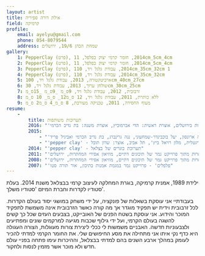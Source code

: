 ```yaml
---
layout: artist
title: אילת דורה ספיריה
field: קרמיקה
profile:
    email: ayelyu@gmail.com
    phone: 054-8079544
    address: שמחת הכהן 19/6, ירושלים
gallery:
    1: PepperClay (פרט), 2014, חומר קרמי יצוק בפלפל, 11cm_5cm_4cm
    2: PepperClay (פרט), 2014, חומר קרמי יצוק בפלפל, 11cm_5cm_4cm
    3: PepperClay (פרט), 2014, עבודת גלגל ויד, 110cm_35cm_32cm 1
    4: PepperClay (פרט), 2014, עבודת גלגל ויד, 110cm_35cm_32cm
    5: ארכיטקטורה, 2013, עבודת גלגל ויד, 100cm_40cm_27cm
    6: שולחן ערוך, 2013, עבודת גלגל ויד, 30cm_30cm_25cm
    7: זרבובית, 2012, עבודת גלגל ויד, 9ס_מ _9ס_מ _15ס_מ
    8: ללא כותרת, 2011, עבודת גלגל ויד, 12 ס_מ12_ ס_מ_ 10 ס_מ
    9: מעוף החסידה, 2011, טכניקה מעורבת, 8 ס_מ_4 ס_מ2 ס_מ
resume:
    - 
        title: תערוכות משותפות
        2016: "'עבודת נשים' - המרכז האמריקאי לתרבות בירושלים, אוצרת ראשית: הדי אברמוביץ, אוצרת משנה: בת נדיב הכרמי"
        2015:
            - "'דו חיים' - גלריית סטודיו משלך, אוצרות: יוליה ארונסון, יעל בוכבינדר-שמחעוני, נגה גרינברג, בת נדיב הכרמי ואביגיל פריד"
            - "'pepper clay' - החממה לאמנות דיגטלית, מלון רויאל ביץ', תל אביב, אוצר: שרון תובל"
        2014: "'pepper clay' - תערוכת בוגרים של בצלאל"
        2011: "'פלפלים' - עבודות נבחרות מתוך פרוייקט גמר של תיכונים דתיים, מוזיאון אסירי המחתרות, ירושלים"
        2008: "'פלפלים' - עבודות נבחרות מתוך פרוייקט גמר של תיכונים דתיים, מוזיאון אסירי המחתרות, ירושלים"
        2007: "'פלפלים' - פרוייקט גמר במגמת אמנות בתיכון, אור תורה סטו"
---
```


ילידת 1989, אמנית קרמיקה, בוגרת המחלקה לעיצוב קרמי בבצלאל משנת 2014. בעלת סטודיו לקדרות וחברת המיזם 'סטודיו משלך'.

בעבודתיי אני עוסקת בשאלות של פונקציה, על ידי משחק במושגי יסוד בעולם הקדרות.
לכל זרבובית וידית יש תפקיד מוגדר אך מה קורה כאשר הזרבובית אינה משמשת לתפקיד המוכר והידוע.
אני עוסקת בשטח הפנים של האובייקט, בצבעים העזים שכל כך קשים להשגה בעולם הקרמי, ועל ידי גילוף שכבות מגיעה למרקמים שונים ומפתיעים ולצבעוניות חדשה.
האבניים משמשות לי ככלי ליצירת צורות מעוגלות, הצורה העגולה היא כדף נקי איתו אני מתחילה את מסע החיפושים שלי.
את החומר הקרמי למדתי להכיר לעומק במהלך ארבע השנים בהם למדתי בבצלאל, וההיכרות עימו פתחה בפניי עולם חדש ולא מוכר אשר מזמין לנסות ולחקור.
